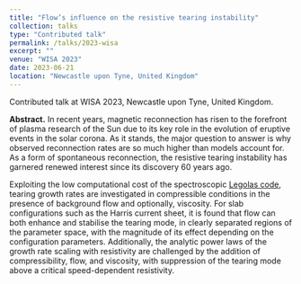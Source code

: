 ```yaml
---
title: "Flow’s influence on the resistive tearing instability"
collection: talks
type: "Contributed talk"
permalink: /talks/2023-wisa
excerpt: ""
venue: "WISA 2023"
date: 2023-06-21
location: "Newcastle upon Tyne, United Kingdom"
---
```


Contributed talk at WISA 2023, Newcastle upon Tyne, United Kingdom.

__Abstract.__ In recent years, magnetic reconnection has risen to the forefront of plasma research of the Sun due to its key role in the evolution of eruptive events in the solar corona. As it stands, the major question to answer is why observed reconnection rates are so much higher than models account for. As a form of spontaneous reconnection, the resistive tearing instability has garnered renewed interest since its discovery 60 years ago.

Exploiting the low computational cost of the spectroscopic [Legolas code](https://legolas.science), tearing growth rates are investigated in compressible conditions in the presence of background flow and optionally, viscosity. For slab configurations such as the Harris current sheet, it is found that flow can both enhance and stabilise the tearing mode, in clearly separated regions of the parameter space, with the magnitude of its effect depending on the configuration parameters. Additionally, the analytic power laws of the growth rate scaling with resistivity are challenged by the addition of compressibility, flow, and viscosity, with suppression of the tearing mode above a critical speed-dependent resistivity.
